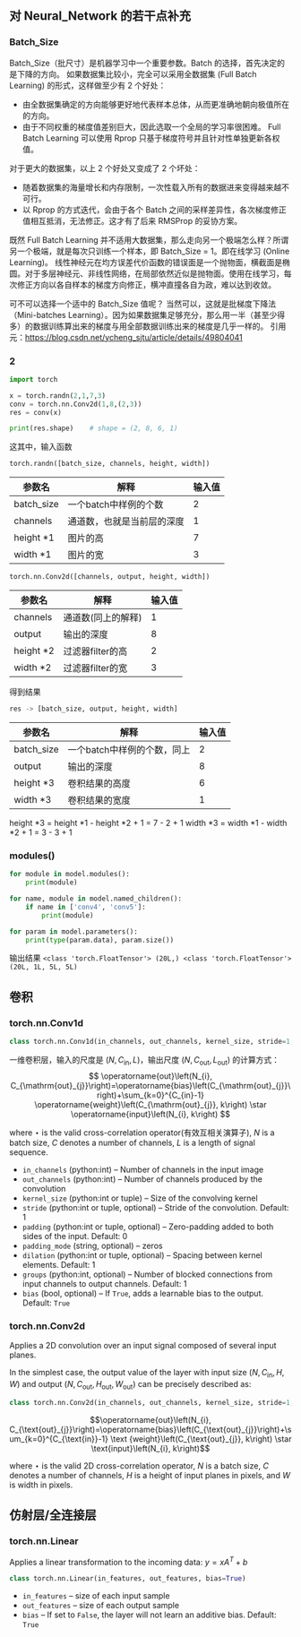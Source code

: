 ## 对 Neural_Network 的若干点补充
### Batch_Size
Batch_Size（批尺寸）是机器学习中一个重要参数。Batch 的选择，首先决定的是下降的方向。
如果数据集比较小，完全可以采用全数据集 (Full Batch Learning) 的形式，这样做至少有 2 个好处：
+ 由全数据集确定的方向能够更好地代表样本总体，从而更准确地朝向极值所在的方向。
+ 由于不同权重的梯度值差别巨大，因此选取一个全局的学习率很困难。 Full Batch Learning 可以使用 Rprop 只基于梯度符号并且针对性单独更新各权值。

对于更大的数据集，以上 2 个好处又变成了 2 个坏处：
+ 随着数据集的海量增长和内存限制，一次性载入所有的数据进来变得越来越不可行。
+ 以 Rprop 的方式迭代，会由于各个 Batch 之间的采样差异性，各次梯度修正值相互抵消，无法修正。这才有了后来 RMSProp 的妥协方案。

既然 Full Batch Learning 并不适用大数据集，那么走向另一个极端怎么样？所谓另一个极端，就是每次只训练一个样本，即 Batch_Size = 1。即在线学习 (Online Learning)。
线性神经元在均方误差代价函数的错误面是一个抛物面，横截面是椭圆。对于多层神经元、非线性网络，在局部依然近似是抛物面。使用在线学习，每次修正方向以各自样本的梯度方向修正，横冲直撞各自为政，难以达到收敛。

可不可以选择一个适中的 Batch_Size 值呢？
当然可以，这就是批梯度下降法（Mini-batches Learning）。因为如果数据集足够充分，那么用一半（甚至少得多）的数据训练算出来的梯度与用全部数据训练出来的梯度是几乎一样的。
引用元：https://blog.csdn.net/ycheng_sjtu/article/details/49804041


### 2
```python
import torch

x = torch.randn(2,1,7,3)
conv = torch.nn.Conv2d(1,8,(2,3))
res = conv(x)

print(res.shape)    # shape = (2, 8, 6, 1)
```
这其中，输入函数
```python
torch.randn([batch_size, channels, height, width])
```

| 参数名 | 解释 | 输入值 |
| --- | --- | --- |
| batch_size | 一个batch中样例的个数 | 2 |
| channels | 通道数，也就是当前层的深度 | 1 |
| height *1 | 图片的高 | 7 |
| width *1 | 图片的宽 | 3 |

```python
torch.nn.Conv2d([channels, output, height, width])
```

| 参数名 | 解释 | 输入值 |
| --- | --- | --- |
| channels | 通道数(同上的解释) | 1 |
| output | 输出的深度 | 8 |
| height *2 | 过滤器filter的高 | 2 |
| width *2 | 过滤器filter的宽 | 3 |

得到结果
```python
res -> [batch_size, output, height, width]
```
| 参数名 | 解释 | 输入值 |
| --- | --- | --- |
| batch_size | 一个batch中样例的个数，同上 |2|
| output | 输出的深度 | 8 |
| height *3 | 卷积结果的高度 | 6 | 
| width *3 | 卷积结果的宽度 | 1 |

 height *3 = height *1 - height *2 + 1 = 7 - 2 + 1
width *3 = width *1 - width *2 + 1 = 3 - 3 + 1 

### modules()
```python
for module in model.modules():
    print(module)
```
```python
for name, module in model.named_children():
    if name in ['conv4', 'conv5']:
        print(module)
```

```python
for param in model.parameters():
    print(type(param.data), param.size())
```
输出结果
`<class 'torch.FloatTensor'> (20L,)
<class 'torch.FloatTensor'> (20L, 1L, 5L, 5L)`

## 卷积
### torch.nn.Conv1d
```python
class torch.nn.Conv1d(in_channels, out_channels, kernel_size, stride=1, padding=0, dilation=1, groups=1, bias=True)
```
一维卷积层，输入的尺度是 $\left(N, C_{\mathrm{in}}, L\right)$，输出尺度 $\left(N, C_{\text{out}}, L_{\text {out}}\right)$ 的计算方式：
$$ \operatorname{out}\left(N_{i}, C_{\mathrm{out}_{j}}\right)=\operatorname{bias}\left(C_{\mathrm{out}_{j}}\right)+\sum_{k=0}^{C_{in}-1} \operatorname{weight}\left(C_{\mathrm{out}_{j}}, k\right) \star \operatorname{input}\left(N_{i}, k\right) $$

where $\star$ is the valid cross-correlation operator(有效互相关演算子), $N$ is a batch size, $C$ denotes a number of channels, $L$ is a length of signal sequence.

+ `in_channels` (python:int) – Number of channels in the input image
+ `out_channels` (python:int) – Number of channels produced by the convolution
+ `kernel_size` (python:int or tuple) – Size of the convolving kernel
+ `stride` (python:int or tuple, optional) – Stride of the convolution. Default: 1
+ `padding` (python:int or tuple, optional) – Zero-padding added to both sides of the input. Default: 0
+ `padding_mode` (string, optional) – zeros
+ `dilation` (python:int or tuple, optional) – Spacing between kernel elements. Default: 1
+ `groups` (python:int, optional) – Number of blocked connections from input channels to output channels. Default: 1
+ `bias` (bool, optional) – If `True`, adds a learnable bias to the output. Default: `True`

### torch.nn.Conv2d
Applies a 2D convolution over an input signal composed of several input planes.

In the simplest case, the output value of the layer with input size $\left(N, C_{\mathrm{in}}, H, W\right)$ and output $\left(N, C_{\text{out}}, H_{\text {out}}, W_{\text{out}}\right)$  can be precisely described as:
```python
class torch.nn.Conv2d(in_channels, out_channels, kernel_size, stride=1, padding=0, dilation=1, groups=1, bias=True)
```
$$\operatorname{out}\left(N_{i}, C_{\text{out}_{j}}\right)=\operatorname{bias}\left(C_{\text{out}_{j}}\right)+\sum_{k=0}^{C_{\text{in}}-1} \text {weight}\left(C_{\text{out}_{j}}, k\right) \star \text{input}\left(N_{i}, k\right)$$

where $\star$ is the valid 2D cross-correlation operator, $N$ is a batch size, $C$ denotes a number of channels, $H$ is a height of input planes in pixels, and $W$ is width in pixels.

## 仿射层/全连接层
### torch.nn.Linear
Applies a linear transformation to the incoming data: $y=x A^{T}+b$ 
```python
class torch.nn.Linear(in_features, out_features, bias=True)
```
+ `in_features` – size of each input sample
+ `out_features` – size of each output sample
+ `bias` – If set to `False`, the layer will not learn an additive bias. Default: `True`